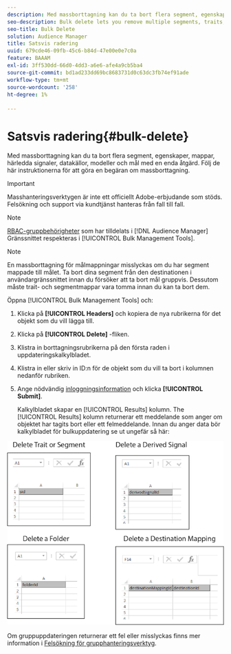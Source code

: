 ```yaml
---
description: Med massborttagning kan du ta bort flera segment, egenskaper, mappar, härledda signaler, datakällor, modeller och mål med en enda åtgärd. Följ de här instruktionerna för att göra en begäran om massborttagning.
seo-description: Bulk delete lets you remove multiple segments, traits, folders, derived signals, data sources, models, and destinations with a single operation. Follow these instructions to make a bulk delete request.
seo-title: Bulk Delete
solution: Audience Manager
title: Satsvis radering
uuid: 679cde46-09fb-45c6-b84d-47e00e0e7c0a
feature: BAAAM
exl-id: 3ff530dd-66d0-4dd3-a6e6-afe4a9cb5ba4
source-git-commit: bd1ad233dd69bc8683731d0c63dc3fb74ef91ade
workflow-type: tm+mt
source-wordcount: '258'
ht-degree: 1%

---
```


# Satsvis radering{#bulk-delete}

Med massborttagning kan du ta bort flera segment, egenskaper, mappar, härledda signaler, datakällor, modeller och mål med en enda åtgärd. Följ de här instruktionerna för att göra en begäran om massborttagning.

>[!IMPORTANT]
>
>Masshanteringsverktygen är inte ett officiellt Adobe-erbjudande som stöds. Felsökning och support via kundtjänst hanteras från fall till fall.

<!-- 

<p>t_bulk_delete.xml </p>

 -->

>[!NOTE]
>
>[RBAC-gruppbehörigheter](../../features/administration/administration-overview.md) som har tilldelats i [!DNL Audience Manager] Gränssnittet respekteras i [!UICONTROL Bulk Management Tools].

>[!NOTE]
>
>En massborttagning för målmappningar misslyckas om du har segment mappade till målet. Ta bort dina segment från den destinationen i användargränssnittet innan du försöker att ta bort mål gruppvis. Dessutom måste trait- och segmentmappar vara tomma innan du kan ta bort dem.

Öppna [!UICONTROL Bulk Management Tools] och:

1. Klicka på **[!UICONTROL Headers]** och kopiera de nya rubrikerna för det objekt som du vill lägga till.
2. Klicka på **[!UICONTROL Delete]** -fliken.
3. Klistra in borttagningsrubrikerna på den första raden i uppdateringskalkylbladet.
4. Klistra in eller skriv in ID:n för de objekt som du vill ta bort i kolumnen nedanför rubriken.
5. Ange nödvändig [inloggningsinformation](../../reference/bulk-management-tools/bulk-management-intro.md#auth-reqs) och klicka **[!UICONTROL Submit]**.

   Kalkylbladet skapar en [!UICONTROL Results] kolumn. The [!UICONTROL Results] kolumn returnerar ett meddelande som anger om objektet har tagits bort eller ett felmeddelande.
Innan du anger data bör kalkylbladet för bulkuppdatering se ut ungefär så här:

![](assets/delete.png)

Om gruppuppdateringen returnerar ett fel eller misslyckas finns mer information i [Felsökning för grupphanteringsverktyg](../../reference/bulk-management-tools/bulk-troubleshooting.md).

